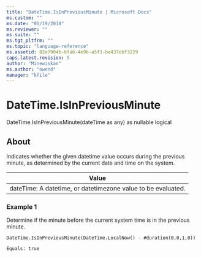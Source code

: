 ```yaml
---
title: "DateTime.IsInPreviousMinute | Microsoft Docs"
ms.custom: ""
ms.date: "01/19/2018"
ms.reviewer: ""
ms.suite: ""
ms.tgt_pltfrm: ""
ms.topic: "language-reference"
ms.assetid: 82e7904b-6fa6-4e9b-a5f1-be437ebf3229
caps.latest.revision: 5
author: "Minewiskan"
ms.author: "owend"
manager: "kfile"
---
```

# DateTime.IsInPreviousMinute
DateTime.IsInPreviousMinute(dateTime as any) as nullable logical  
  
## About  
Indicates whether the given datetime value occurs during the previous minute, as determined by the current date and time on the system.  
  
|Value|  
|---------|  
|dateTime: A datetime, or datetimezone value to be evaluated.|  
  
### Example 1  
Determine if the minute before the current system time is in the previous minute.  
  
```  
DateTime.IsInPreviousMinute(DateTime.LocalNow() - #duration(0,0,1,0))  
```  
  
```  
Equals: true  
```  
